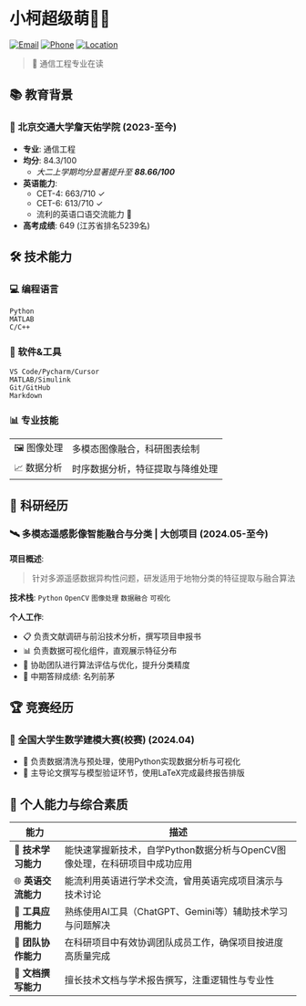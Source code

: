 # 小柯超级萌👩‍💻

[![Email](https://img.shields.io/badge/Email-wss43214321%40gmail.com-blue?style=flat-square&logo=gmail)](mailto:wss43214321@gmail.com) 
[![Phone](https://img.shields.io/badge/Phone-13532553390-green?style=flat-square&logo=whatsapp)](tel:13532553390)
[![Location](https://img.shields.io/badge/Location-Beijing-red?style=flat-square&logo=google-maps)](https://www.bjtu.edu.cn/)

> 🚀 通信工程专业在读

## 📚 教育背景

### 🏫 北京交通大学詹天佑学院 (2023-至今)
- **专业**: 通信工程
- **均分**: 84.3/100 
  - *大二上学期均分显著提升至 **88.66/100***
- **英语能力**: 
  - CET-4: 663/710 ✓
  - CET-6: 613/710 ✓
  - 流利的英语口语交流能力 💬
- **高考成绩**: 649 (江苏省排名5239名)


## 🛠️ 技术能力

### 💻 编程语言
```
Python
MATLAB
C/C++ 
```

### 🧰 软件&工具
```
VS Code/Pycharm/Cursor
MATLAB/Simulink
Git/GitHub
Markdown
```

### 📊 专业技能

<table>
  <tr>
    <td>🖼️ 图像处理</td>
    <td>多模态图像融合，科研图表绘制</td>
  </tr>
  <tr>
    <td>📈 数据分析</td>
    <td>时序数据分析，特征提取与降维处理</td>
  </tr>
</table>

## 🔬 科研经历

### 🛰️ 多模态遥感影像智能融合与分类 | 大创项目 (2024.05-至今)

**项目概述**:
> 针对多源遥感数据异构性问题，研发适用于地物分类的特征提取与融合算法

**技术栈**:
`Python` `OpenCV` `图像处理` `数据融合` `可视化`

**个人工作**:
- 📋 负责文献调研与前沿技术分析，撰写项目申报书
- 📊 负责数据可视化组件，直观展示特征分布
- 🤝 协助团队进行算法评估与优化，提升分类精度
- 💯 中期答辩成绩: 名列前茅


## 🏆 竞赛经历

### 🧮 全国大学生数学建模大赛(校赛) (2024.04)

- 🧹 负责数据清洗与预处理，使用Python实现数据分析与可视化
- 📝 主导论文撰写与模型验证环节，使用LaTeX完成最终报告排版

## 🌟 个人能力与综合素质

| 能力 | 描述 |
|-----|------|
| 🚀 **技术学习能力** | 能快速掌握新技术，自学Python数据分析与OpenCV图像处理，在科研项目中成功应用 |
| 🌐 **英语交流能力** | 能流利用英语进行学术交流，曾用英语完成项目演示与技术讨论 |
| 🤖 **工具应用能力** | 熟练使用AI工具（ChatGPT、Gemini等）辅助技术学习与问题解决 |
| 👥 **团队协作能力** | 在科研项目中有效协调团队成员工作，确保项目按进度高质量完成 |
| 📄 **文档撰写能力** | 擅长技术文档与学术报告撰写，注重逻辑性与专业性 |

